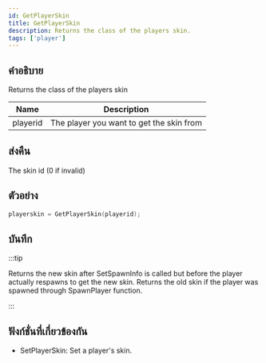 ```yaml
---
id: GetPlayerSkin
title: GetPlayerSkin
description: Returns the class of the players skin.
tags: ['player']
---
```


## คำอธิบาย

Returns the class of the players skin


| Name | Description |
|------|-------------|
|playerid | The player you want to get the skin from|


## ส่งคืน

The skin id (0 if invalid)


## ตัวอย่าง


```c
playerskin = GetPlayerSkin(playerid);
```


## บันทึก

:::tip


 Returns the new skin after SetSpawnInfo is called but before the player actually respawns to get the new skin.
 Returns the old skin if the player was spawned through SpawnPlayer function.

:::


## ฟังก์ชั่นที่เกี่ยวข้องกัน


-  SetPlayerSkin: Set a player's skin.
